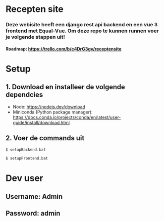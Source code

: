 # Recepten site

### Deze webisite heeft een django rest api backend en een vue 3 frontend met Equal-Vue. Om deze repo te kunnen runnen voer je volgende stappen uit!

#### Roadmap: https://trello.com/b/c4DrG3gv/receptensite

# Setup

## 1. Download en installeer de volgende dependcies
- Node: https://nodejs.dev/download
- Miniconda (Python package manager): https://docs.conda.io/projects/conda/en/latest/user-guide/install/download.html

## 2. Voer de commands uit
```bash
$ setupBackend.bat
```

```bash
$ setupFrontend.bat
```

# Dev user

## Username: Admin
## Password: admin
